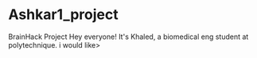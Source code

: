 # Ashkar1_project
BrainHack Project
Hey everyone! It's Khaled, a biomedical eng student at polytechnique. i would like>


<a href="https://github.com/KhaledAshka ">
   <img src="https://avatars.githubusercontent.com/u/122472459?s=400&u=7416e53948f>   <br /><sub><b>Khaled Ashkar</b></sub>
</a>
